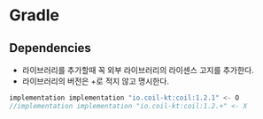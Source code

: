 # Gradle
## Dependencies
- 라이브러리를 추가할때 꼭 외부 라이브러리의 라이센스 고지를 추가한다.
- 라이브러리의 버전은 +로 적지 않고 명시한다.
```kotlin
implementation implementation "io.coil-kt:coil:1.2.1" <- O
//implementation implementation "io.coil-kt:coil:1.2.+" <- X
```
